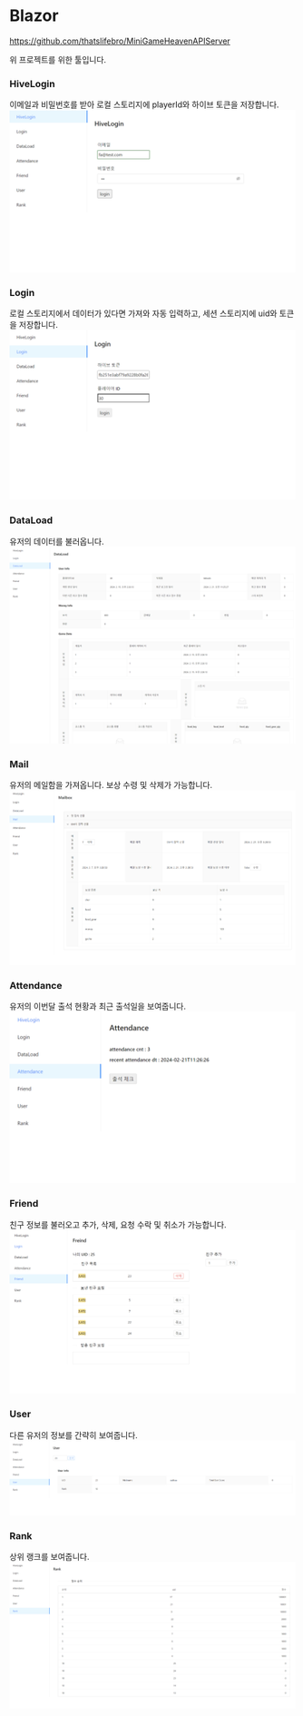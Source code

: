 # Blazor

https://github.com/thatslifebro/MiniGameHeavenAPIServer

위 프로젝트를 위한 툴입니다.

### HiveLogin

이메일과 비밀번호를 받아 로컬 스토리지에 playerId와 하이브 토큰을 저장합니다.
![hivelogin](img/hivelogin.PNG)

### Login

로컬 스토리지에서 데이터가 있다면 가져와 자동 입력하고, 세션 스토리지에 uid와 토큰을 저장합니다.
![login](img/login.PNG)

### DataLoad

유저의 데이터를 불러옵니다.
![DataLoad](img/DataLoad.PNG)

### Mail

유저의 메일함을 가져옵니다. 보상 수령 및 삭제가 가능합니다.
![mail](img/mail.PNG)

### Attendance

유저의 이번달 출석 현황과 최근 출석일을 보여줍니다.
![attendance](img/attendance.PNG)

### Friend

친구 정보를 불러오고 추가, 삭제, 요청 수락 및 취소가 가능합니다.
![friend](/img/friend.PNG)

### User

다른 유저의 정보를 간략히 보여줍니다.
![user](img/user.PNG)

### Rank

상위 랭크를 보여줍니다.
![rank](img/rank.PNG)
